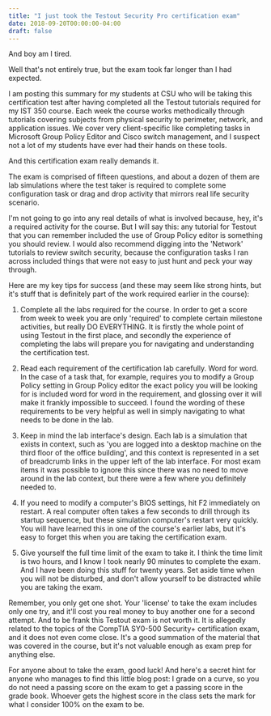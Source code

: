 ```yaml
---
title: "I just took the Testout Security Pro certification exam"
date: 2018-09-20T00:00:00-04:00
draft: false
---
```

And boy am I tired.

Well that's not entirely true, but the exam took far longer than I had expected.

I am posting this summary for my students at CSU who will be taking this certification test after having completed all the Testout tutorials required for my IST 350 course. Each week the course works methodically through tutorials covering subjects from physical security to perimeter, network, and application issues. We cover very client-specific like completing tasks in Microsoft Group Policy Editor and Cisco switch management, and I suspect not a lot of my students have ever had their hands on these tools.

And this certification exam really demands it.

The exam is comprised of fifteen questions, and about a dozen of them are lab simulations where the test taker is required to complete some configuration task or drag and drop activity that mirrors real life security scenario. 

I'm not going to go into any real details of what is involved because, hey, it's a required activity for the course. But I will say this: any tutorial for Testout that you can remember included the use of Group Policy editor is something you should review. I would also recommend digging into the 'Network' tutorials to review switch security, because the configuration tasks I ran across included things that were not easy to just hunt and peck your way through.

Here are my key tips for success (and these may seem like strong hints, but it's stuff that is definitely part of the work required earlier in the course):

1. Complete all the labs required for the course. In order to get a score from week to week you are only 'required' to complete certain milestone activities, but really DO EVERYTHING. It is firstly the whole point of using Testout in the first place, and secondly the experience of completing the labs will prepare you for navigating and understanding the certification test.

2. Read each requirement of the certification lab carefully. Word for word. In the case of a task that, for example, requires you to modify a Group Policy setting in Group Policy editor the exact policy you will be looking for is included word for word in the requirement, and glossing over it will make it frankly impossible to succeed. I found the wording of these requirements to be very helpful as well in simply navigating to what needs to be done in the lab.

3. Keep in mind the lab interface's design. Each lab is a simulation that exists in context, such as 'you are logged into a desktop machine on the third floor of the office building', and this context is represented in a set of breadcrumb links in the upper left of the lab interface. For most exam items it was possible to ignore this since there was no need to move around in the lab context, but there were a few where you definitely needed to. 

4. If you need to modify a computer's BIOS settings, hit F2 immediately on restart. A real computer often takes a few seconds to drill through its startup sequence, but these simulation computer's restart very quickly. You will have learned this in one of the course's earlier labs, but it's easy to forget this when you are taking the certification exam.

5. Give yourself the full time limit of the exam to take it. I think the time limit is two hours, and I know I took nearly 90 minutes to complete the exam. And I have been doing this stuff for twenty years. Set aside time when you will not be disturbed, and don't allow yourself to be distracted while you are taking the exam.

Remember, you only get one shot. Your 'license' to take the exam includes only one try, and it'll cost you real money to buy another one for a second attempt. And to be frank this Testout exam is not worth it. It is allegedly related to the topics of the CompTIA SY0-500 Security+ certification exam, and it does not even come close. It's a good summation of the material that was covered in the course, but it's not valuable enough as exam prep for anything else.

For anyone about to take the exam, good luck! And here's a secret hint for anyone who manages to find this little blog post: I grade on a curve, so you do not need a passing score on the exam to get a passing score in the grade book. Whoever gets the highest score in the class sets the mark for what I consider 100% on the exam to be.



